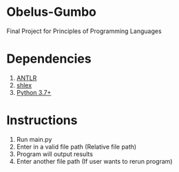 # Obelus-Gumbo
Final Project for Principles of Programming Languages

# Dependencies 
  1. [ANTLR](https://www.antlr.org/)
  2. [shlex](https://docs.python.org/3/library/shlex.html)
  3. [Python 3.7+](https://www.python.org/downloads/)

# Instructions
  1. Run main.py
  2. Enter in a valid file path (Relative file path)
  3. Program will output results
  4. Enter another file path (If user wants to rerun program)
